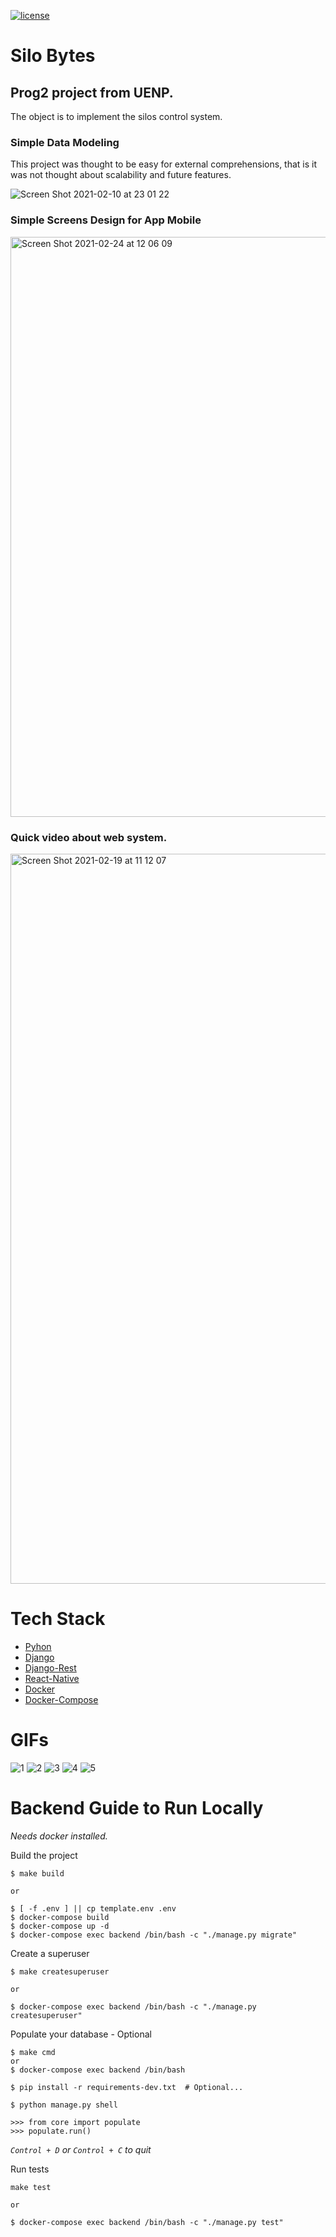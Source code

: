 [![license](https://img.shields.io/github/license/lfvilella/silo-bytes.svg)](https://github.com/lfvilella/silo-bytes/blob/main/LICENSE)

# Silo Bytes

Prog2 project from UENP.
---

The object is to implement the silos control system.


### Simple Data Modeling

This project was thought to be easy for external comprehensions, that is it was not thought about scalability and future features.

![Screen Shot 2021-02-10 at 23 01 22](https://user-images.githubusercontent.com/45940140/107595602-ebaadb00-6bf3-11eb-9351-9e77bd002421.png)


### Simple Screens Design for App Mobile
[<img width="928" alt="Screen Shot 2021-02-24 at 12 06 09" src="https://user-images.githubusercontent.com/45940140/109020578-d5dbf200-7698-11eb-84fa-6acd20eb34f0.png">
](https://www.figma.com/file/C9ljnxN1BeChfeAzhyxb69/SiloBytes?node-id=0%3A1)


### Quick video about web system.
[<img width="1168" alt="Screen Shot 2021-02-19 at 11 12 07" src="https://user-images.githubusercontent.com/45940140/108514991-55d21880-72a3-11eb-8131-7c2c9722290f.png">](https://youtu.be/-iUIt0smZFA)


# Tech Stack
- [Pyhon](https://www.python.org/)
- [Django](https://docs.djangopro)
- [Django-Rest](https://www.django-rest-framework.org/)
- [React-Native](https://reactnative.dev/)
- [Docker](https://docs.docker.com/)
- [Docker-Compose](https://docs.docker.com/compose/install/)

# GIFs
![1](https://user-images.githubusercontent.com/45940140/109242808-9279a480-77ba-11eb-9cdb-d9dedf653ff7.gif)
![2](https://user-images.githubusercontent.com/45940140/109242818-96a5c200-77ba-11eb-89dc-d928f3e0e622.gif)
![3](https://user-images.githubusercontent.com/45940140/109242827-986f8580-77ba-11eb-9e39-dfd00ef135da.gif)
![4](https://user-images.githubusercontent.com/45940140/109242843-9c9ba300-77ba-11eb-8a9e-d935adfeb205.gif)
![5](https://user-images.githubusercontent.com/45940140/109242849-a02f2a00-77ba-11eb-9827-b0ffca4bfbf8.gif)

# Backend Guide to Run Locally

*Needs docker installed.*

Build the project
```
$ make build

or

$ [ -f .env ] || cp template.env .env
$ docker-compose build
$ docker-compose up -d
$ docker-compose exec backend /bin/bash -c "./manage.py migrate"
```

Create a superuser
```
$ make createsuperuser

or

$ docker-compose exec backend /bin/bash -c "./manage.py createsuperuser"
```

Populate your database - Optional
```
$ make cmd
or
$ docker-compose exec backend /bin/bash
```
```
$ pip install -r requirements-dev.txt  # Optional...

$ python manage.py shell

>>> from core import populate
>>> populate.run()
```

*`Control + D` or `Control + C` to quit*


Run tests
```
make test

or

$ docker-compose exec backend /bin/bash -c "./manage.py test"
```
